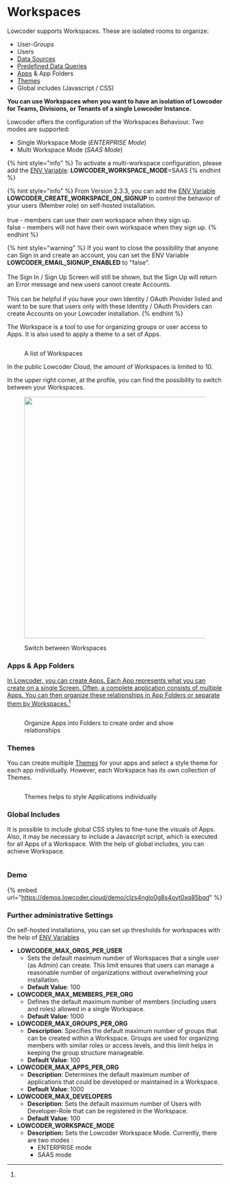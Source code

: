 # Workspaces

Lowcoder supports Workspaces. These are isolated rooms to organize:

* User-Groups
* Users
* [Data Sources](../../connect-your-data/data-source-basics/)
* [Predefined Data Queries](../query-library.md)
* [Apps](../../build-applications/create-a-new-app/) & App Folders
* [Themes](../../build-applications/themes-and-styling/)
* Global includes (Javascript / CSS)

**You can use Workspaces when you want to have an isolation of Lowcoder for Teams, Divisions, or Tenants of a single Lowcoder Instance.**

Lowcoder offers the configuration of the Workspaces Behaviour. Two modes are supported:

* Single Workspace Mode (_ENTERPRISE Mode_)
* Multi Workspace Mode (_SAAS Mode_)

{% hint style="info" %}
To activate a multi-workspace configuration, please add the [ENV Variable](https://github.com/lowcoder-org/lowcoder/tree/main/deploy/docker#configuration): **LOWCODER\_WORKSPACE\_MODE**=SAAS
{% endhint %}

{% hint style="info" %}
From Version 2.3.3, you can add the [ENV Variable](https://github.com/lowcoder-org/lowcoder/tree/main/deploy/docker#configuration) **LOWCODER\_CREATE\_WORKSPACE\_ON\_SIGNUP** to control the behavior of your users (Member role) on self-hosted installation.\
\
true - members can use their own workspace when they sign up. \
false - members will not have their own workspace when they sign up.
{% endhint %}

{% hint style="warning" %}
If you want to close the possibility that anyone can Sign in and create an account, you can set the ENV Variable **LOWCODER\_EMAIL\_SIGNUP\_ENABLED** to "false". \
\
The Sign In / Sign Up Screen will still be shown, but the Sign Up will return an Error message and new users cannot create Accounts.\
\
This can be helpful if you have your own Identity / OAuth Provider listed and want to be sure that users only with these Identity / OAuth Providers can create Accounts on your Lowcoder installation.
{% endhint %}

The Workspace is a tool to use for organizing groups or user access to Apps. It is also used to apply a theme to a set of Apps.

<figure><img src="../../.gitbook/assets/Admin  Workspaces.png" alt=""><figcaption><p>A list of Workspaces</p></figcaption></figure>

In the public Lowcoder Cloud, the amount of Workspaces is limited to 10.

In the upper right corner, at the profile, you can find the possibility to switch between your Workspaces.

<figure><img src="../../.gitbook/assets/Admin  Switch Workspace.png" alt="" width="563"><figcaption><p>Switch between Workspaces</p></figcaption></figure>

### Apps & App Folders

[In Lowcoder, you can create Apps. Each App represents what you can create on a single Screen. Often, a complete application consists of multiple Apps. You can then organize these relationships in App Folders or separate them by Workspaces.](#user-content-fn-1)[^1]

<figure><img src="../../.gitbook/assets/Admin  Folders for Apps.png" alt=""><figcaption><p>Organize Apps into Folders to create order and show relationships</p></figcaption></figure>

### Themes

You can create multiple [Themes](../../build-applications/themes-and-styling/) for your apps and select a style theme for each app individually. However, each Workspace has its own collection of Themes.

<figure><img src="../../.gitbook/assets/Admin  Themes.png" alt=""><figcaption><p>Themes helps to style Applications individually</p></figcaption></figure>

### Global Includes

It is possible to include global CSS styles to fine-tune the visuals of Apps. Also, it may be necessary to include a Javascript script, which is executed for all Apps of a Workspace. With the help of global includes, you can achieve  Workspace.

<figure><img src="../../.gitbook/assets/Admin  Global Includes.png" alt=""><figcaption></figcaption></figure>

### Demo

{% embed url="https://demos.lowcoder.cloud/demo/clzs4nglo0g8s4oyt0xq85bqd" %}

### Further administrative Settings

On self-hosted installations, you can set up thresholds for workspaces with the help of [ENV Variables](https://github.com/lowcoder-org/lowcoder/tree/main/deploy/docker#configuration)&#x20;

* **LOWCODER\_MAX\_ORGS\_PER\_USER**
  * Sets the default maximum number of Workspaces that a single user (as Admin) can create. This limit ensures that users can manage a reasonable number of organizations without overwhelming your installation.
  * **Default Value**: 100
* **LOWCODER\_MAX\_MEMBERS\_PER\_ORG**
  * Defines the default maximum number of members (including users and roles) allowed in a single Workspace.&#x20;
  * **Default Value**: 1000
* **LOWCODER\_MAX\_GROUPS\_PER\_ORG**
  * **Description**: Specifies the default maximum number of groups that can be created within a Workspace. Groups are used for organizing members with similar roles or access levels, and this limit helps in keeping the group structure manageable.
  * **Default Value**: 100
* **LOWCODER\_MAX\_APPS\_PER\_ORG**
  * **Description**: Determines the default maximum number of applications that could be developed or maintained in a Workspace.
  * **Default Value**: 1000
* **LOWCODER\_MAX\_DEVELOPERS**
  * **Description**: Sets the default maximum number of Users with Developer-Role that can be registered in the Workspace.
  * **Default Value**: 100
* **LOWCODER\_WORKSPACE\_MODE**
  * **Description:** Sets the Lowcoder Workspace Mode. Currently, there are two modes :&#x20;
    * ENTERPRISE mode
    * SAAS mode

[^1]: 
